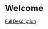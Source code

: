 # Welcome

[Full Description](https://www.linkedin.com/feed/update/urn:li:activity:7142946217646325760/)
